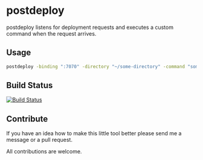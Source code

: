 # postdeploy

postdeploy listens for deployment requests and executes a custom command when the request arrives.

## Usage

```bash
postdeploy -binding ":7070" -directory "~/some-directory" -command "some-command"
```

## Build Status

[![Build Status](https://travis-ci.org/andreaskoch/postdeploy.png?branch=master)](https://travis-ci.org/andreaskoch/postdeploy)

## Contribute

If you have an idea how to make this little tool better please send me a message or a pull request.

All contributions are welcome.